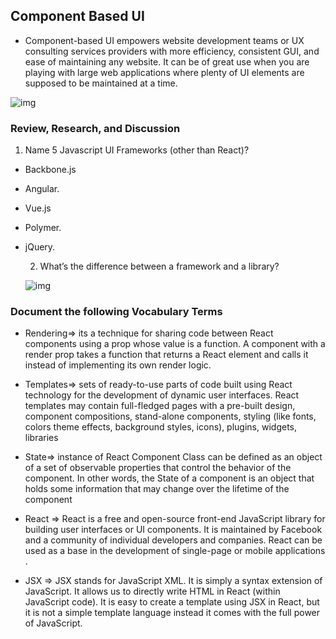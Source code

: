 ## Component Based UI

- Component-based UI empowers website development teams or UX consulting services providers with more efficiency, consistent GUI, and ease of maintaining any website. It can be of great use when you are playing with large web applications where plenty of UI elements are supposed to be maintained at a time.

![img](https://image.slidesharecdn.com/1gofpm9uq0khpixi8o12-signature-15c1ce73fc63da51e4a73550e4c1330304ac509e865ac985e6c56b6388d3c4ce-poli-160621174009/95/component-based-ui-architecture-alex-moldovan-10-638.jpg?cb=1466531183)

### Review, Research, and Discussion


1. Name 5 Javascript UI Frameworks (other than React)?
- Backbone.js
- Angular.
- Vue.js
- Polymer.
- jQuery.

  2. What’s the difference between a framework and a library?

  ![img](https://lh3.googleusercontent.com/proxy/LT-AbEl-RqMseMV-Z0nBkPGg23sTyj6EimGr-DeL72nstLLhQWMCXvjePSIGnbrrLztVTpB91AcrIoWXzmN3D9WqAg30cW4nCRWks3tgwLLviobFNr8EbKjEA_aJyded9IobiOFjiyeKmFJ0LYlebw)

 ###  Document the following Vocabulary Terms

- Rendering=> its a technique for sharing code between React components using a prop whose value is a function. A component with a render prop takes a function that returns a React element and calls it instead of implementing its own render logic.
- Templates=> sets of ready-to-use parts of code built using React technology for the development of dynamic user interfaces. React templates may contain full-fledged pages with a pre-built design, component compositions, stand-alone components, styling (like fonts, colors theme effects, background styles, icons), plugins, widgets, libraries 
- State=> instance of React Component Class can be defined as an object of a set of observable properties that control the behavior of the component. In other words, the State of a component is an object that holds some information that may change over the lifetime of the component


- React => React is a free and open-source front-end JavaScript library for building user interfaces or UI components. It is maintained by Facebook and a community of individual developers and companies. React can be used as a base in the development of single-page or mobile applications .

- JSX => JSX stands for JavaScript XML. It is simply a syntax extension of JavaScript. It allows us to directly write HTML in React (within JavaScript code). It is easy to create a template using JSX in React, but it is not a simple template language instead it comes with the full power of JavaScript.